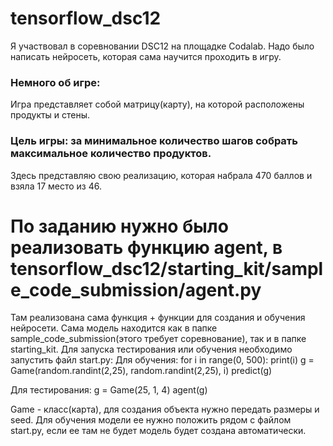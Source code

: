 # tensorflow_dsc12


Я участвовал в соревновании DSC12 на площадке Codalab. Надо было написать нейросеть, которая сама научится проходить в игру.

### Немного об игре:
Игра представляет собой матрицу(карту), на которой расположены продукты и стены.

### Цель игры: за минимальное количество шагов собрать максимальное количество продуктов.
Здесь представляю свою реализацию, которая набрала 470 баллов и взяла 17 место из 46.

# По заданию нужно было реализовать функцию agent, в tensorflow_dsc12/starting_kit/sample_code_submission/agent.py
Там реализована сама функция + функции для создания и обучения нейросети.
Сама модель находится как в папке sample_code_submission(этого требует соревнование), так и в папке starting_kit.
Для запуска тестирования или обучения необходимо запустить файл start.py:
Для обучения:
for i in range(0, 500):
    print(i)
    g = Game(random.randint(2,25), random.randint(2,25), i)
    predict(g)

Для тестирования:
g = Game(25, 1, 4)
agent(g)

Game - класс(карта), для создания объекта нужно передать размеры и seed.
Для обучения модели ее нужно положить рядом с файлом start.py, если ее там не будет модель будет создана автоматически.
